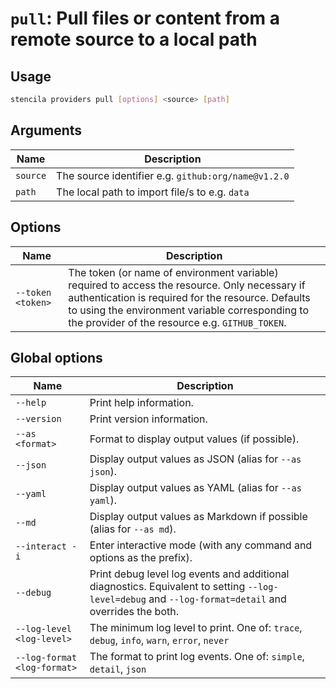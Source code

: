 <!-- Generated from doc comments in Rust. Do not edit. -->

# `pull`: Pull files or content from a remote source to a local path

## Usage

```sh
stencila providers pull [options] <source> [path]
```




## Arguments

| Name | Description |
| --- | --- |
| `source` | The source identifier e.g. `github:org/name@v1.2.0` |
| `path` | The local path to import file/s to e.g. `data` |

## Options

| Name | Description |
| --- | --- |
| `--token <token>` | The token (or name of environment variable) required to access the resource. Only necessary if authentication is required for the resource. Defaults to using the environment variable corresponding to the provider of the resource e.g. `GITHUB_TOKEN`. |

## Global options

| Name | Description |
| --- | --- |
| `--help` | Print help information. |
| `--version` | Print version information. |
| `--as <format>` | Format to display output values (if possible). |
| `--json` | Display output values as JSON (alias for `--as json`). |
| `--yaml` | Display output values as YAML (alias for `--as yaml`). |
| `--md` | Display output values as Markdown if possible (alias for `--as md`). |
| `--interact -i` | Enter interactive mode (with any command and options as the prefix). |
| `--debug` | Print debug level log events and additional diagnostics. Equivalent to setting `--log-level=debug` and `--log-format=detail` and overrides the both. |
| `--log-level <log-level>` | The minimum log level to print. One of: `trace`, `debug`, `info`, `warn`, `error`, `never` |
| `--log-format <log-format>` | The format to print log events. One of: `simple`, `detail`, `json` |